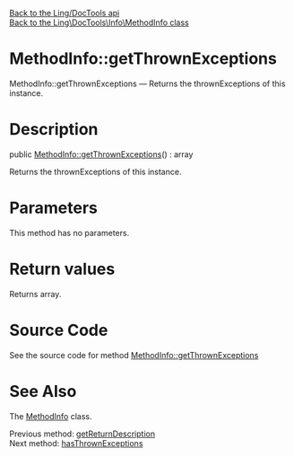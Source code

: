 [Back to the Ling/DocTools api](https://github.com/lingtalfi/DocTools/blob/master/doc/api/Ling/DocTools.md)<br>
[Back to the Ling\DocTools\Info\MethodInfo class](https://github.com/lingtalfi/DocTools/blob/master/doc/api/Ling/DocTools/Info/MethodInfo.md)


MethodInfo::getThrownExceptions
================



MethodInfo::getThrownExceptions — Returns the thrownExceptions of this instance.




Description
================


public [MethodInfo::getThrownExceptions](https://github.com/lingtalfi/DocTools/blob/master/doc/api/Ling/DocTools/Info/MethodInfo/getThrownExceptions.md)() : array




Returns the thrownExceptions of this instance.




Parameters
================

This method has no parameters.


Return values
================

Returns array.








Source Code
===========
See the source code for method [MethodInfo::getThrownExceptions](https://github.com/lingtalfi/DocTools/blob/master/Info/MethodInfo.php#L303-L306)


See Also
================

The [MethodInfo](https://github.com/lingtalfi/DocTools/blob/master/doc/api/Ling/DocTools/Info/MethodInfo.md) class.

Previous method: [getReturnDescription](https://github.com/lingtalfi/DocTools/blob/master/doc/api/Ling/DocTools/Info/MethodInfo/getReturnDescription.md)<br>Next method: [hasThrownExceptions](https://github.com/lingtalfi/DocTools/blob/master/doc/api/Ling/DocTools/Info/MethodInfo/hasThrownExceptions.md)<br>

